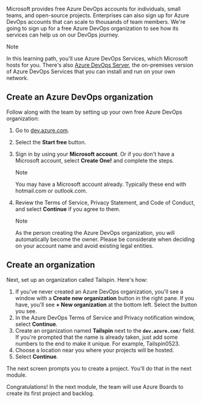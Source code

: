 Microsoft provides free Azure DevOps accounts for individuals, small teams, and open-source projects. Enterprises can also sign up for Azure DevOps accounts that can scale to thousands of team members. We're going to sign up for a free Azure DevOps organization to see how its services can help us on our DevOps journey.

> [!NOTE]
> In this learning path, you'll use Azure DevOps Services, which Microsoft hosts for you. There's also [Azure DevOps Server](https://azure.microsoft.com/services/devops/server?azure-portal=true), the on-premises version of Azure DevOps Services that you can install and run on your own network.

## Create an Azure DevOps organization

Follow along with the team by setting up your own free Azure DevOps organization:

1. Go to [dev.azure.com](https://dev.azure.com?azure-portal=true).
1. Select the **Start free** button.
1. Sign in by using your **Microsoft account**. Or if you don't have a Microsoft account, select **Create One!** and complete the steps.

    > [!NOTE]
    > You may have a Microsoft account already. Typically these end with hotmail.com or outlook.com.
1. Review the Terms of Service, Privacy Statement, and Code of Conduct, and select **Continue** if you agree to them.

    > [!NOTE]
    > As the person creating the Azure DevOps organization, you will automatically become the owner. Please be considerate when deciding on your account name and avoid existing legal entities.

## Create an organization

Next, set up an organization called Tailspin. Here's how:

1. If you've never created an Azure DevOps organization, you'll see a window with a **Create new organization** button in the right pane. If you have, you'll see **+ New organization** at the bottom left. Select the button you see.
1. In the Azure DevOps Terms of Service and Privacy notification window, select **Continue**.
1. Create an organization named **Tailspin** next to the **`dev.azure.com/`** field. If you're prompted that the name is already taken, just add some numbers to the end to make it unique. For example, Tailspin0523.
1. Choose a location near you where your projects will be hosted.
1. Select **Continue**.

The next screen prompts you to create a project. You'll do that in the next module.

Congratulations! In the next module, the team will use Azure Boards to create its first project and backlog.